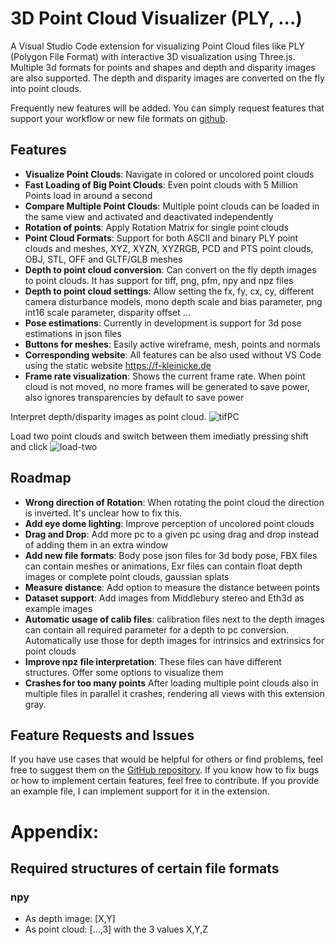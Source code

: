 # 3D Point Cloud Visualizer (PLY, ...)

A Visual Studio Code extension for visualizing Point Cloud files like PLY
(Polygon File Format) with interactive 3D visualization using Three.js. Multiple
3d formats for points and shapes and depth and disparity images are also
supported. The depth and disparity images are converted on the fly into point
clouds.

Frequently new features will be added. You can simply request features that
support your workflow or new file formats on
[github](https://github.com/kleinicke/ply-visualizer/issues).

## Features

- **Visualize Point Clouds**: Navigate in colored or uncolored point clouds
- **Fast Loading of Big Point Clouds**: Even point clouds with 5 Million Points
  load in around a second
- **Compare Multiple Point Clouds**: Multiple point clouds can be loaded in the
  same view and activated and deactivated independently
- **Rotation of points**: Apply Rotation Matrix for single point clouds
- **Point Cloud Formats**: Support for both ASCII and binary PLY point clouds
  and meshes, XYZ, XYZN, XYZRGB, PCD and PTS point clouds, OBJ, STL, OFF and
  GLTF/GLB meshes
- **Depth to point cloud conversion**: Can convert on the fly depth images to
  point clouds. It has support for tiff, png, pfm, npy and npz files
- **Depth to point cloud settings**: Allow setting the fx, fy, cx, cy, different
  camera disturbance models, mono depth scale and bias parameter, png int16
  scale parameter, disparity offset ...
- **Pose estimations**: Currently in development is support for 3d pose
  estimations in json files
- **Buttons for meshes**: Easily active wireframe, mesh, points and normals
- **Corresponding website**: All features can be also used without VS Code using
  the static website https://f-kleinicke.de
- **Frame rate visualization**: Shows the current frame rate. When point cloud
  is not moved, no more frames will be generated to save power, also ignores
  transparencies by default to save power

Interpret depth/disparity images as point cloud.
![tifPC](https://github.com/kleinicke/ply-visualizer/releases/download/v1.0.0/disp2pc.gif)

Load two point clouds and switch between them imediatly pressing shift and click
![load-two](https://github.com/kleinicke/ply-visualizer/releases/download/v0.0.14/load2.gif)

## Roadmap

- **Wrong direction of Rotation**: When rotating the point cloud the direction
  is inverted. It's unclear how to fix this.
- **Add eye dome lighting**: Improve perception of uncolored point clouds
- **Drag and Drop**: Add more pc to a given pc using drag and drop instead of
  adding them in an extra window
- **Add new file formats**: Body pose json files for 3d body pose, FBX files can
  contain meshes or animations, Exr files can contain float depth images or
  complete point clouds, gaussian splats
- **Measure distance**: Add option to measure the distance between points
- **Dataset support**: Add images from Middlebury stereo and Eth3d as example
  images
- **Automatic usage of calib files**: calibration files next to the depth images
  can contain all required parameter for a depth to pc conversion. Automatically
  use those for depth images for intrinsics and extrinsics for point clouds
- **Improve npz file interpretation**: These files can have different
  structures. Offer some options to visualize them
- **Crashes for too many points** After loading multiple point clouds also in
  multiple files in parallel it crashes, rendering all views with this extension
  gray.

## Feature Requests and Issues

If you have use cases that would be helpful for others or find problems, feel
free to suggest them on the
[GitHub repository](https://github.com/kleinicke/ply-visualizer/issues). If you
know how to fix bugs or how to implement certain features, feel free to
contribute. If you provide an example file, I can implement support for it in
the extension.

# Appendix:

## Required structures of certain file formats

### npy

- As depth image: [X,Y]
- As point cloud: [...,3] with the 3 values X,Y,Z
